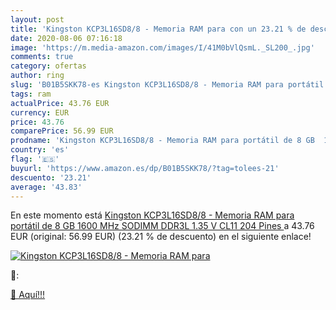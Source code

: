 ```yaml
---
layout: post
title: 'Kingston KCP3L16SD8/8 - Memoria RAM para con un 23.21 % de descuento'
date: 2020-08-06 07:16:18
image: 'https://m.media-amazon.com/images/I/41M0bVlQsmL._SL200_.jpg'
comments: true
category: ofertas
author: ring
slug: 'B01B5SKK78-es Kingston KCP3L16SD8/8 - Memoria RAM para portátil de 8 GB...'
tags: ram
actualPrice: 43.76 EUR
currency: EUR
price: 43.76
comparePrice: 56.99 EUR
prodname: 'Kingston KCP3L16SD8/8 - Memoria RAM para portátil de 8 GB  1600 MHz SODIMM  DDR3L  1.35 V  CL11  204 Pines '
country: 'es'
flag: '🇪🇸'
buyurl: 'https://www.amazon.es/dp/B01B5SKK78/?tag=tolees-21'
descuento: '23.21'
average: '43.83'
---
```


En este momento está [Kingston KCP3L16SD8/8 - Memoria RAM para portátil de 8 GB  1600 MHz SODIMM  DDR3L  1.35 V  CL11  204 Pines ](https://www.amazon.es/dp/B01B5SKK78/?tag=tolees-21) a 43.76 EUR (original: 56.99 EUR) (23.21 %  de descuento) en el siguiente enlace!

[![Kingston KCP3L16SD8/8 - Memoria RAM para](https://m.media-amazon.com/images/I/41M0bVlQsmL._SL200_.jpg)](https://www.amazon.es/dp/B01B5SKK78/?tag=tolees-21)

🔎:


[🛒 Aquí!!!](https://www.amazon.es/dp/B01B5SKK78/?tag=tolees-21)
